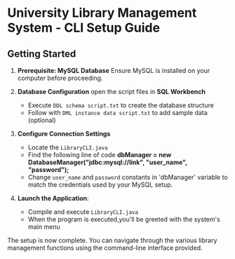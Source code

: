 # University Library Management System - CLI Setup Guide

## Getting Started

1. **Prerequisite: MySQL Database** Ensure MySQL is installed on your computer before proceeding.

2. **Database Configuration** open the script files in **SQL Workbench**
   - Execute `DDL schema script.txt` to create the database structure
   - Follow with `DML instance data script.txt` to add sample data (optional)

3. **Configure Connection Settings**
   - Locate the `LibraryCLI.java`
   - Find the following line of code **dbManager = new DatabaseManager("jdbc:mysql://link", "user_name", "password");**
   - Change `user_name` and `password` constants in 'dbManager' variable to match the credentials used by your MySQL setup.

4. **Launch the Application**:
   - Compile and execute `LibraryCLI.java`
   - When the program is executed,you'll be greeted with the system's main menu

The setup is now complete. You can navigate through the various library management functions using the command-line interface provided.

